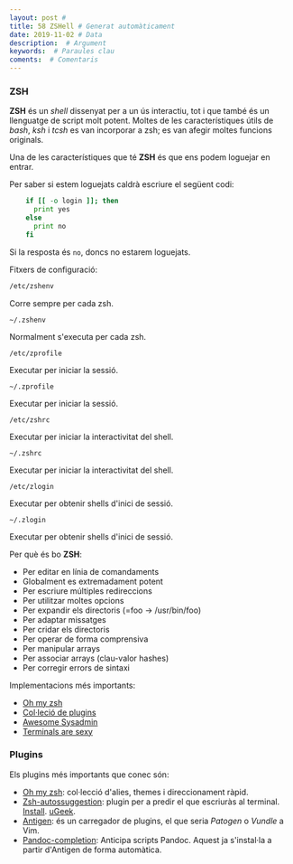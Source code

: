 ```yaml
---
layout: post #
title: 58 ZSHell # Generat automàticament
date: 2019-11-02 # Data
description:  # Argument
keywords:  # Paraules clau
coments:  # Comentaris
---
```


### ZSH ###

**ZSH** és un *shell* dissenyat per a un ús interactiu, tot i que també és un llenguatge de script molt potent. Moltes de les característiques útils de *bash*, *ksh* i *tcsh* es van incorporar a zsh; es van afegir moltes funcions originals.

Una de les característiques que té **ZSH** és que ens podem loguejar en entrar.

Per saber si estem loguejats caldrà escriure el següent codi:

```zsh
    if [[ -o login ]]; then
      print yes
    else
      print no
    fi
```

Si la resposta és `no`, doncs no estarem loguejats.

Fitxers de configuració:

```zsh
/etc/zshenv
```
Corre sempre per cada zsh.

```
~/.zshenv
```
Normalment s'executa per cada zsh.

```
/etc/zprofile
```
Executar per iniciar la sessió.

```
~/.zprofile
```
Executar per iniciar la sessió.

```
/etc/zshrc
```
Executar per iniciar la interactivitat del shell.

```
~/.zshrc
```
Executar per iniciar la interactivitat del shell.

```
/etc/zlogin
```
Executar per obtenir shells d'inici de sessió.

```
~/.zlogin
```
Executar per obtenir shells d'inici de sessió.


Per què és bo **ZSH**:

- Per editar en línia de comandaments
- Globalment es extremadament potent
- Per escriure múltiples redireccions
- Per utilitzar moltes opcions
- Per expandir els directoris (=foo -> /usr/bin/foo)
- Per adaptar missatges
- Per cridar els directoris
- Per operar de forma comprensiva
- Per manipular arrays
- Per associar arrays (clau-valor hashes)
- Per corregir errors de sintaxi

Implementacions més importants:

- [Oh my zsh](https://ohmyz.sh/)
- [Col·leció de plugins](https://github.com/unixorn/awesome-zsh-plugins)
- [Awesome Sysadmin](https://github.com/n1trux/awesome-sysadmin)
- [Terminals are sexy](https://github.com/k4m4/terminals-are-sexy)

### Plugins ###

Els plugins més importants que conec són:

- [Oh my zsh](https://ohmyz.sh/): col·lecció d'alies, themes i direccionament ràpid.
- [Zsh-autossuggestion](https://github.com/zsh-users/zsh-autosuggestions): plugin per a predir el que escriuràs al terminal. [Install](https://github.com/zsh-users/zsh-autosuggestions/blob/master/INSTALL.md). [uGeek](https://ugeek.github.io/blog/post/2019-07-23-plugin-zsh-autosuggestions-autocompletado-en-la-terminal.html).
- [Antigen](https://github.com/zsh-users/antigen): és un carregador de plugins, el que seria *Patogen* o *Vundle* a Vim.
- [Pandoc-completion](https://github.com/srijanshetty/zsh-pandoc-completion): Anticipa scripts Pandoc. Aquest ja s'instal·la a partir d'Antigen de forma automàtica.
